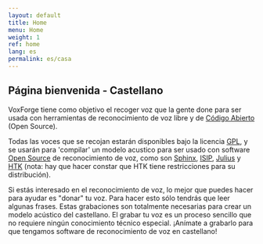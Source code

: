 ```yaml
---
layout: default
title: Home
menu: Home
weight: 1
ref: home
lang: es
permalink: es/casa
---
```


## Página bienvenida - Castellano

VoxForge tiene como objetivo el recoger voz que la gente done para ser usada con herramientas de reconocimiento de voz libre y de [Código Abierto](/home/docs/faq/faq/what-is-open-source-software) (Open Source). 

Todas las voces que se recojan estarán disponibles bajo la licencia [GPL](/home/docs/faq/faq/what-is-gpl), y se usarán para 'compilar' un modelo acustico para ser usado con software [Open Source](/home/docs/faq/faq/what-is-open-source-software) de reconocimiento de voz, como son [Sphinx](http://cmusphinx.sourceforge.net/html/cmusphinx.php), [ISIP](http://www.ece.msstate.edu/research/isip/projects/speech/index.html), [Julius](http://julius.sourceforge.jp/en_index.php?q=en/index.html) y [HTK](http://htk.eng.cam.ac.uk/) (nota: hay que hacer constar que HTK tiene restricciones para su distribución).

Si estás interesado en el reconocimiento de voz, lo mejor que puedes hacer para ayudar es "donar" tu voz. Para hacer esto sólo tendrás que leer algunas frases. Estas grabaciones son totalmente necesarias para crear un modelo acústico del castellano. El grabar tu voz es un proceso sencillo que no requiere ningún conocimiento técnico especial. ¡Anímate a grabarlo para que tengamos software de reconocimiento de voz en castellano!
